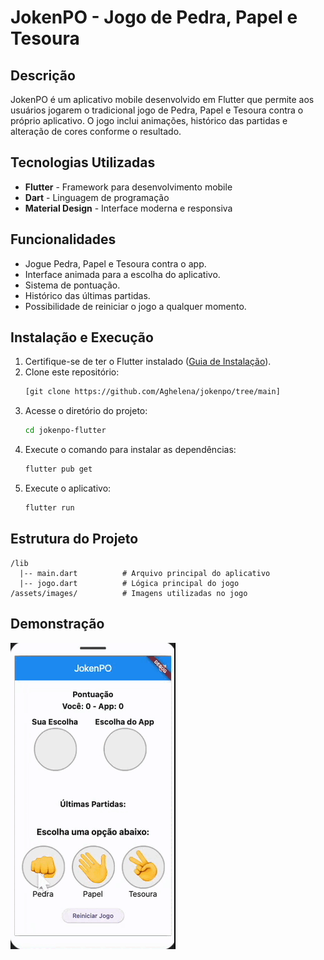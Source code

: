 # JokenPO - Jogo de Pedra, Papel e Tesoura

## Descrição
JokenPO é um aplicativo mobile desenvolvido em Flutter que permite aos usuários jogarem o tradicional jogo de Pedra, Papel e Tesoura contra o próprio aplicativo. O jogo inclui animações, histórico das partidas e alteração de cores conforme o resultado.

## Tecnologias Utilizadas
- **Flutter** - Framework para desenvolvimento mobile
- **Dart** - Linguagem de programação
- **Material Design** - Interface moderna e responsiva

## Funcionalidades
- Jogue Pedra, Papel e Tesoura contra o app.
- Interface animada para a escolha do aplicativo.
- Sistema de pontuação.
- Histórico das últimas partidas.
- Possibilidade de reiniciar o jogo a qualquer momento.

## Instalação e Execução
1. Certifique-se de ter o Flutter instalado ([Guia de Instalação](https://flutter.dev/docs/get-started/install)).
2. Clone este repositório:
   ```sh
   [git clone https://github.com/Aghelena/jokenpo/tree/main]
   ```
3. Acesse o diretório do projeto:
   ```sh
   cd jokenpo-flutter
   ```
4. Execute o comando para instalar as dependências:
   ```sh
   flutter pub get
   ```
5. Execute o aplicativo:
   ```sh
   flutter run
   ```

## Estrutura do Projeto
```
/lib
  |-- main.dart          # Arquivo principal do aplicativo
  |-- jogo.dart          # Lógica principal do jogo
/assets/images/          # Imagens utilizadas no jogo
```

## Demonstração
![Descrição do GIF](jokenpo.gif)



